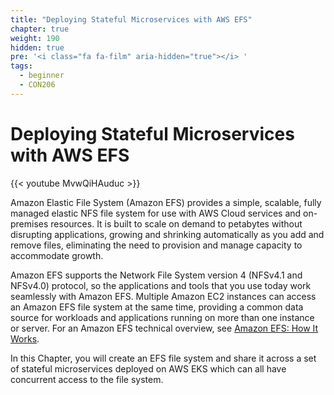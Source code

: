 ```yaml
---
title: "Deploying Stateful Microservices with AWS EFS"
chapter: true
weight: 190
hidden: true
pre: '<i class="fa fa-film" aria-hidden="true"></i> '
tags:
  - beginner
  - CON206
---
```


# Deploying Stateful Microservices with AWS EFS

{{< youtube MvwQiHAuduc >}}

Amazon Elastic File System (Amazon EFS) provides a simple, scalable, fully managed elastic NFS file system for use with AWS Cloud services and on-premises resources. It is built to scale on demand to petabytes without disrupting applications, growing and shrinking automatically as you add and remove files, eliminating the need to provision and manage capacity to accommodate growth.

Amazon EFS supports the Network File System version 4 (NFSv4.1 and NFSv4.0) protocol, so the applications and tools that you use today work seamlessly with Amazon EFS. Multiple Amazon EC2 instances can access an Amazon EFS file system at the same time, providing a common data source for workloads and applications running on more than one instance or server. For an Amazon EFS technical overview, see [Amazon EFS: How It Works](https://docs.aws.amazon.com/efs/latest/ug/how-it-works.html).

In this Chapter, you will create an EFS file system and share it across a set of stateful microservices deployed on AWS EKS which can all have concurrent access to the file system.

